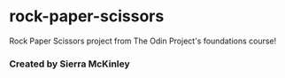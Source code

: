 # rock-paper-scissors
Rock Paper Scissors project from The Odin Project's foundations course!
### Created by Sierra McKinley

